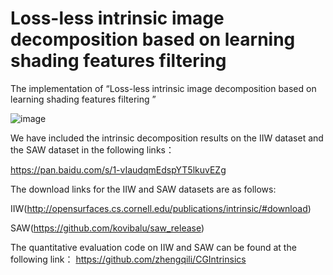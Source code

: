 # Loss-less intrinsic image decomposition based on learning shading features filtering
The implementation of “Loss-less intrinsic image decomposition based on learning shading features filtering ”

![image](https://github.com/crazysharks/Loss-less-intrinsic-image-decomposition-based-on-self-learning-shading-features-filter-network-/blob/main/figs/The%20proposed%20network%20architecture.png)

We have included the intrinsic decomposition results on the IIW dataset and the SAW dataset in the following links：

https://pan.baidu.com/s/1-vIaudqmEdspYT5lkuvEZg

The download links for the IIW and SAW datasets are as follows:

IIW(http://opensurfaces.cs.cornell.edu/publications/intrinsic/#download)

SAW(https://github.com/kovibalu/saw_release)

The quantitative evaluation code on IIW and SAW can be found at the following link：
https://github.com/zhengqili/CGIntrinsics

